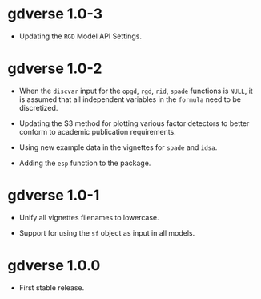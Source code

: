 # gdverse 1.0-3

* Updating the `RGD` Model API Settings.

# gdverse 1.0-2

* When the `discvar` input for the `opgd`, `rgd`, `rid`, `spade` functions is `NULL`, 
  it is assumed that all independent variables in the `formula` need to be discretized.
  
* Updating the S3 method for plotting various factor detectors to better conform 
  to academic publication requirements.
  
* Using new example data in the vignettes for `spade` and `idsa`.

* Adding the `esp` function to the package.

# gdverse 1.0-1

* Unify all vignettes filenames to lowercase.

* Support for using the `sf` object as input in all models.

# gdverse 1.0.0

* First stable release.
